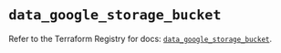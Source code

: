 # `data_google_storage_bucket`

Refer to the Terraform Registry for docs: [`data_google_storage_bucket`](https://registry.terraform.io/providers/hashicorp/google/5.14.0/docs/data-sources/storage_bucket).
